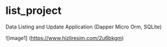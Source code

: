 # list_project
Data Listing and Update Application (Dapper Micro Orm, SQLite)

![image1] (https://www.hizliresim.com/2u6bkgm)
